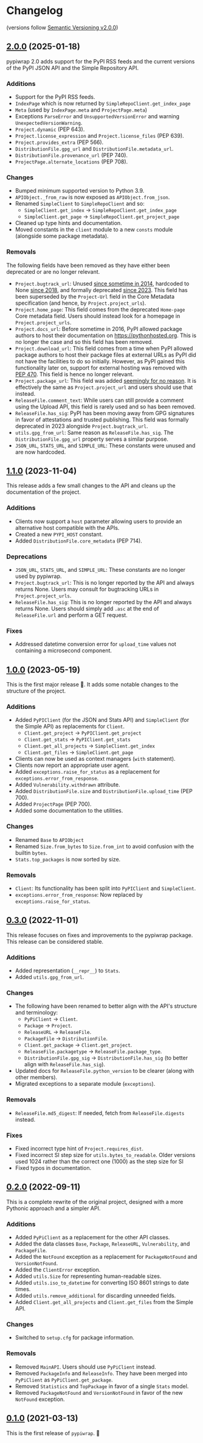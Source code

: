 <!-- markdownlint-configure-file { "MD024": { "siblings_only": true } } -->
# Changelog

(versions follow [Semantic Versioning v2.0.0](https://semver.org/spec/v2.0.0.html))

## [2.0.0] (2025-01-18)

pypiwrap 2.0 adds support for the PyPI RSS feeds and the current versions of the PyPI JSON API and the Simple Repository API.

### Additions

- Support for the PyPI RSS feeds.
- `IndexPage` which is now returned by `SimpleRepoClient.get_index_page`
- `Meta` (used by `IndexPage.meta` and `ProjectPage.meta`)
- Exceptions `ParseError` and `UnsupportedVersionError` and warning `UnexpectedVersionWarning`.
- `Project.dynamic` (PEP 643).
- `Project.license_expression` and `Project.license_files` (PEP 639).
- `Project.provides_extra` (PEP 566).
- `DistributionFile.gpg_url` and `DistributionFile.metadata_url`.
- `DistributionFile.provenance_url` (PEP 740).
- `ProjectPage.alternate_locations` (PEP 708).

### Changes

- Bumped minimum supported version to Python 3.9.
- `APIObject._from_raw` is now exposed as `APIObject.from_json`.
- Renamed `SimpleClient` to `SimpleRepoClient` and so:
  - `SimpleClient.get_index` -> `SimpleRepoClient.get_index_page`
  - `SimpleClient.get_page` -> `SimpleRepoClient.get_project_page`
- Cleaned up type hints and documentation.
- Moved constants in the `client` module to a new `consts` module (alongside some package metadata).

### Removals

The following fields have been removed as they have either been deprecated or are no longer relevant.

- `Project.bugtrack_url`: Unused [since sometime in 2014](https://github.com/pypi/warehouse/issues/233#issuecomment-37069593), hardcoded to None [since 2018](https://github.com/pypi/warehouse/commit/b66d92985d42de2b2554ff7872ce4723860e1bd5), and formally deprecated [since 2023](https://github.com/pypi/warehouse/pull/13790). This field has been superseded by the `Project-Url` field in the Core Metadata specification (and hence, by `Project.project_urls`).
- `Project.home_page`: This field comes from the deprecated `Home-page` Core metadata field. Users should instead look for a homepage in `Project.project_urls`.
- `Project.docs_url`: Before sometime in 2016, PyPI allowed package authors to host their documentation on <https://pythonhosted.org>. This is no longer the case and so this field has been removed.
- `Project.download_url`: This field comes from a time when PyPI allowed package authors to host their package files at external URLs as PyPI did not have the facilities to do so initially. However, as PyPI gained this functionality later on, support for external hosting was removed with [PEP 470](https://peps.python.org/pep-0470/). This field is hence no longer relevant.
- `Project.package_url`: This field was added [seemingly for no reason](https://github.com/pypi/warehouse/issues/3206#issuecomment-371979438). It is effectively the same as `Project.project_url` and users should use that instead.
- `ReleaseFile.comment_text`: While users can still provide a comment using the Upload API, this field is rarely used and so has been removed.
- `ReleaseFile.has_sig`: PyPI has been moving away from GPG signatures in favor of attestations and trusted publishing. This field was formally deprecated in 2023 alongside `Project.bugtrack_url`.
- `utils.gpg_from_url`: Same reason as `ReleaseFile.has_sig`. The `DistributionFile.gpg_url` property serves a similar purpose.
- `JSON_URL`, `STATS_URL`, and `SIMPLE_URL`: These constants were unused and are now hardcoded.

## [1.1.0] (2023-11-04)

This release adds a few small changes to the API and cleans up the documentation of the project.

### Additions

- Clients now support a `host` parameter allowing users to provide an alternative host compatible with the APIs.
- Created a new `PYPI_HOST` constant.
- Added `DistributionFile.core_metadata` (PEP 714).

### Deprecations

- `JSON_URL`, `STATS_URL`, and `SIMPLE_URL`: These constants are no longer used by pypiwrap.
- `Project.bugtrack_url`: This is no longer reported by the API and always returns None. Users may consult for bugtracking URLs in `Project.project_urls`.
- `ReleaseFile.has_sig`: This is no longer reported by the API and always returns None. Users should simply add `.asc` at the end of `ReleaseFile.url` and perform a GET request.

### Fixes

- Addressed datetime conversion error for `upload_time` values not containing a microsecond component.

## [1.0.0] (2023-05-19)

This is the first major release :tada:. It adds some notable changes to the structure of the project.

### Additions

- Added `PyPIClient` (for the JSON and Stats API) and `SimpleClient` (for the Simple API) as replacements for `Client`.
  - `Client.get_project` -> `PyPIClient.get_project`
  - `Client.get_stats` -> `PyPIClient.get_stats`
  - `Client.get_all_projects` -> `SimpleClient.get_index`
  - `Client.get_files` -> `SimpleClient.get_page`
- Clients can now be used as context managers (`with` statement).
- Clients now report an appropriate user agent.
- Added `exceptions.raise_for_status` as a replacement for `exceptions.error_from_response`.
- Added `Vulnerability.withdrawn` attribute.
- Added `DistributionFile.size` and `DistributionFile.upload_time` (PEP 700).
- Added `ProjectPage` (PEP 700).
- Added some documentation to the utilities.

### Changes

- Renamed `Base` to `APIObject`
- Renamed `Size.from_bytes` to `Size.from_int` to avoid confusion with the builtin `bytes`.
- `Stats.top_packages` is now sorted by size.

### Removals

- `Client`: Its functionality has been split into `PyPIClient` and `SimpleClient`.
- `exceptions.error_from_response`: Now replaced by `exceptions.raise_for_status`.

## [0.3.0] (2022-11-01)

This release focuses on fixes and improvements to the pypiwrap package. This release can be considered stable.

### Additions

- Added representation (`__repr__`) to `Stats`.
- Added `utils.gpg_from_url`.

### Changes

- The following have been renamed to better align with the API's structure and terminology:
  - `PyPiClient` -> `Client`.
  - `Package` -> `Project`.
  - `ReleaseURL` -> `ReleaseFile`.
  - `PackageFile` -> `DistributionFile`.
  - `Client.get_package` -> `Client.get_project`.
  - `ReleaseFile.packagetype` -> `ReleaseFile.package_type`.
  - `DistributionFile.gpg_sig` -> `DistributionFile.has_sig` (to better align with `ReleaseFile.has_sig`).
- Updated docs for `ReleaseFile.python_version` to be clearer (along with other members).
- Migrated exceptions to a separate module (`exceptions`).

### Removals

- `ReleaseFile.md5_digest`: If needed, fetch from `ReleaseFile.digests` instead.

### Fixes

- Fixed incorrect type hint of `Project.requires_dist`.
- Fixed incorrect SI step size for `utils.bytes_to_readable`. Older versions used 1024 rather than the correct one (1000) as the step size for SI
- Fixed typos in documentation.

## [0.2.0] (2022-09-11)

This is a complete rewrite of the original project, designed with a more Pythonic approach and a simpler API.

### Additions

- Added `PyPiClient` as a replacement for the other API classes.
- Added the data classes `Base`, `Package`, `ReleaseURL`, `Vulnerability`, and `PackageFile`.
- Added the `NotFound` exception as a replacement for `PackageNotFound` and `VersionNotFound`.
- Added the `ClientError` exception.
- Added `utils.Size` for representing human-readable sizes.
- Added `utils.iso_to_datetime` for converting ISO 8601 strings to date times.
- Added `utils.remove_additional` for discarding unneeded fields.
- Added `Client.get_all_projects` and `Client.get_files` from the Simple API.

### Changes

- Switched to `setup.cfg` for package information.

### Removals

- Removed `MainAPI`. Users should use `PyPiClient` instead.
- Removed `PackageInfo` and `ReleaseInfo`. They have been merged into `PyPiClient` as `PyPiClient.get_package`.
- Removed `Statistics` and `TopPackage` in favor of a single `Stats` model.
- Removed `PackageNotFound` and `VersionNotFound` in favor of the new `NotFound` exception.

## [0.1.0] (2021-03-13)

This is the first release of `pypiwrap`. :tada:

[2.0.0]: https://github.com/aescarias/pypiwrap/compare/v1.1.0...v2.0.0
[1.1.0]: https://github.com/aescarias/pypiwrap/compare/v1.0.0...v1.1.0
[1.0.0]: https://github.com/aescarias/pypiwrap/compare/0.3.0...v1.0.0
[0.3.0]: https://github.com/aescarias/pypiwrap/compare/0.2.0...0.3.0
[0.2.0]: https://github.com/aescarias/pypiwrap/compare/0.1.0...0.2.0
[0.1.0]: https://github.com/aescarias/pypiwrap/releases/tag/0.1.0
